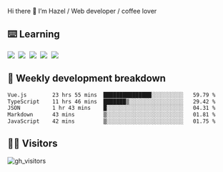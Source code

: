 
Hi there 👋 I’m Hazel / Web developer / coffee lover

## ⌨️ Learning

<samp>
 <a href="https://github.com/vuejs/core"><img src="https://api.iconify.design/logos:vue.svg" /></a>
  <a href="https://github.com/vuejs/core"><img src="https://api.iconify.design/logos:react.svg" /></a>
  <a href="https://github.com/vitejs/vite"><img src="https://api.iconify.design/logos:vitejs.svg" /></a>
  <a href="https://github.com/microsoft/TypeScript"><img src="https://api.iconify.design/logos:typescript-icon.svg" /></a> 
  <a href="https://github.com/unocss/unocss"><img src="https://api.iconify.design/logos:unocss.svg" /></a>
  

</samp>


## 🦀 Weekly development breakdown

<!--START_SECTION:waka-->

```txt
Vue.js        23 hrs 55 mins  ███████████████░░░░░░░░░░   59.79 %
TypeScript    11 hrs 46 mins  ███████▒░░░░░░░░░░░░░░░░░   29.42 %
JSON          1 hr 43 mins    █░░░░░░░░░░░░░░░░░░░░░░░░   04.31 %
Markdown      43 mins         ▒░░░░░░░░░░░░░░░░░░░░░░░░   01.81 %
JavaScript    42 mins         ▒░░░░░░░░░░░░░░░░░░░░░░░░   01.75 %
```

<!--END_SECTION:waka-->
## 👬🏻 Visitors

![gh_visitors](https://profile-counter.glitch.me/Hazel-Lin/count.svg)

